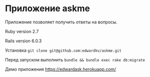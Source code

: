 # Приложение askme

Приложение позволяет получить ответы на вопросы.

Ruby version 2.7

Rails version 6.0.3

Установка
```git clone git@github.com:edwardkv/askme.git```

Перед запуском выполнить ```bundle && bundle exec rake db:migrate```

Демо приложения https://edwardask.herokuapp.com/
